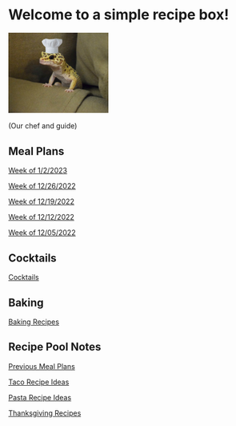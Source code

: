 # Welcome to a simple recipe box!

<img src="./lizard_chef.jpg" alt="Our Hero" width="200"/>

(Our chef and guide) 

## Meal Plans

[Week of 1/2/2023](./mealplan20230102.md)

[Week of 12/26/2022](./mealplan20221226.md)

[Week of 12/19/2022](./mealplan20221219.md)

[Week of 12/12/2022](./mealplan20221212.md)

[Week of 12/05/2022](./mealplan20221205.md)

## Cocktails

[Cocktails](./CockTailIndex.md)

## Baking

[Baking Recipes](./BakingIndex.md)

## Recipe Pool Notes

[Previous Meal Plans](./PreviousMealPlansIndex.md)

[Taco Recipe Ideas](./TacoRecipeIdeas.md)

[Pasta Recipe Ideas](./PastaRecipeIdeas.md)

[Thanksgiving Recipes](./ThanksgivingIndex.md)